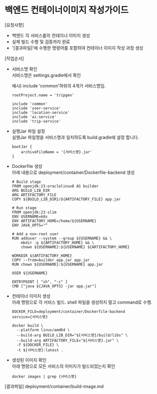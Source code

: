 # 백엔드 컨테이너이미지 작성가이드

[요청사항]  
- 백엔드 각 서비스를의 컨테이너 이미지 생성
- 실제 빌드 수행 및 검증까지 완료
- '[결과파일]'에 수행한 명령어를 포함하여 컨테이너 이미지 작성 과정 생성 

[작업순서]
- 서비스명 확인   
  서비스명은 settings.gradle에서 확인 
  
  예시) include 'common'하위의 4개가 서비스명임.  
  ```
  rootProject.name = 'tripgen'

  include 'common'
  include 'user-service'
  include 'location-service'
  include 'ai-service'
  include 'trip-service'
  ```  

- 실행Jar 파일 설정   
  실행Jar 파일명을 서비스명과 일치하도록 build.gradle에 설정 합니다.   
  ```
  bootJar {
      archiveFileName = '{서비스명}.jar'
  }
  ```

- Dockerfile 생성   
  아래 내용으로 deployment/container/Dockerfile-backend 생성  
  ```
  # Build stage
  FROM openjdk:23-oraclelinux8 AS builder
  ARG BUILD_LIB_DIR
  ARG ARTIFACTORY_FILE
  COPY ${BUILD_LIB_DIR}/${ARTIFACTORY_FILE} app.jar

  # Run stage
  FROM openjdk:23-slim
  ENV USERNAME=k8s
  ENV ARTIFACTORY_HOME=/home/${USERNAME}
  ENV JAVA_OPTS=""

  # Add a non-root user
  RUN adduser --system --group ${USERNAME} && \
      mkdir -p ${ARTIFACTORY_HOME} && \
      chown ${USERNAME}:${USERNAME} ${ARTIFACTORY_HOME}

  WORKDIR ${ARTIFACTORY_HOME}
  COPY --from=builder app.jar app.jar
  RUN chown ${USERNAME}:${USERNAME} app.jar

  USER ${USERNAME}

  ENTRYPOINT [ "sh", "-c" ]
  CMD ["java ${JAVA_OPTS} -jar app.jar"]
  ```

- 컨테이너 이미지 생성    
  아래 명령으로 각 서비스 빌드. shell 파일을 생성하지 말고 command로 수행.    
  ```
  DOCKER_FILE=deployment/container/Dockerfile-backend
  service={서비스명}

  docker build \
    --platform linux/amd64 \
    --build-arg BUILD_LIB_DIR="${서비스명}/build/libs" \
    --build-arg ARTIFACTORY_FILE="${서비스명}.jar" \
    -f ${DOCKER_FILE} \
    -t ${서비스명}:latest .
  ```
- 생성된 이미지 확인   
  아래 명령으로 모든 서비스의 이미지가 빌드되었는지 확인   
  ```
  docker images | grep {서비스명}
  ```

[결과파일]
deployment/container/build-image.md
